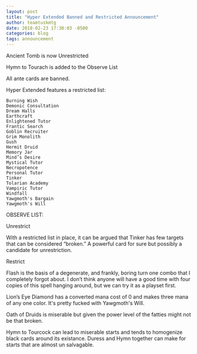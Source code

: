 ```yaml
---
layout: post
title: "Hyper Extended Banned and Restricted Announcement"
author: teamtuskmtg
date: 2018-02-23 17:38:03 -0500
categories: blog
tags: announcement
---
```


Ancient Tomb is now Unrestricted

Hymn to Tourach is added to the Observe List



All ante cards are banned.

Hyper Extended features a restricted list:

```
Burning Wish
Demonic Consultation
Dream Halls
Earthcraft
Enlightened Tutor
Frantic Search
Goblin Recruiter
Grim Monolith
Gush
Hermit Druid
Memory Jar
Mind’s Desire
Mystical Tutor
Necropotence
Personal Tutor
Tinker
Tolarian Academy
Vampiric Tutor
Windfall
Yawgmoth's Bargain
Yawgmoth's Will
```

OBSERVE LIST:

Unrestrict

With a restricted list in place, it can be argued that Tinker has few
targets that can be considered “broken.” A powerful card for sure but
possibly a candidate for unrestriction.

Restrict

Flash is the basis of a degenerate, and frankly, boring turn one combo
that I completely forgot about. I don’t think anyone will have a good
time with four copies of this spell hanging around, but we can try it
as a playset first.

Lion’s Eye Diamond has a converted mana cost of 0 and makes three mana
of any one color. It's pretty fucked with Yawgmoth's Will.

Oath of Druids is miserable but given the power level of the fatties
might not be that broken.

Hymn to Tourcock can lead to miserable starts and tends to homogenize
black cards around its existance. Duress and Hymn together can make
for starts that are almost un salvagable.
